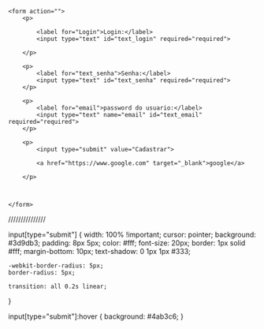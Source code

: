 <html>

<head>
    <link rel="stylesheet" href="style.css">
    
</head>

<body>

    <form action="">
        <p>

            <label for="Login">Login:</label>
            <input type="text" id="text_login" required="required">

        </p>

        <p>
            <label for="text_senha">Senha:</label>
            <input type="text" id="text_senha" required="required">
        </p>

        <p>
            <label for="email">password do usuario:</label>
            <input type="text" name="email" id="text_email" required="required">
        </p>

        <p>
            <input type="submit" value="Cadastrar">

            <a href="https://www.google.com" target="_blank">google</a>

        </p>



    </form>
</body>

<script>

    alert("Ola Pagina");

</script>


</html>







///////////////


input[type="submit"] {
    width: 100% !important;
    cursor: pointer;
    background: #3d9db3;
    padding: 8px 5px;
    color: #fff;
    font-size: 20px;
    border: 1px solid #fff;
    margin-bottom: 10px;
    text-shadow: 0 1px 1px #333;

    -webkit-border-radius: 5px;
    border-radius: 5px;

    transition: all 0.2s linear;
}

input[type="submit"]:hover {
    background: #4ab3c6;
}
